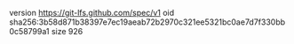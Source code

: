 version https://git-lfs.github.com/spec/v1
oid sha256:3b58d871b38397e7ec19aeab72b2970c321ee5321bc0ae7d7f330bb0c58799a1
size 926
